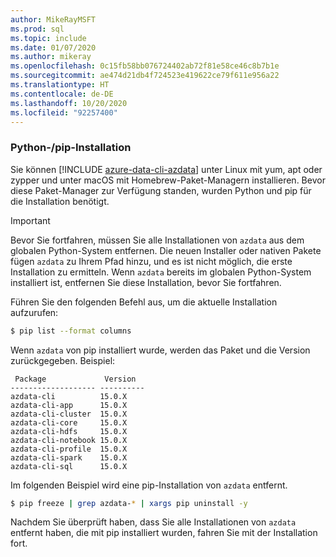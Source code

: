 ```yaml
---
author: MikeRayMSFT
ms.prod: sql
ms.topic: include
ms.date: 01/07/2020
ms.author: mikeray
ms.openlocfilehash: 0c15fb58bb076724402ab72f81e58ce46c8b7b1e
ms.sourcegitcommit: ae474d21db4f724523e419622ce79f611e956a22
ms.translationtype: HT
ms.contentlocale: de-DE
ms.lasthandoff: 10/20/2020
ms.locfileid: "92257400"
---
```

### <a name="pythonpip-installation"></a>Python-/pip-Installation

Sie können [!INCLUDE [azure-data-cli-azdata](../includes/azure-data-cli-azdata.md)] unter Linux mit yum, apt oder zypper und unter macOS mit Homebrew-Paket-Managern installieren. Bevor diese Paket-Manager zur Verfügung standen, wurden Python und pip für die Installation benötigt.

>[!IMPORTANT]
>Bevor Sie fortfahren, müssen Sie alle Installationen von `azdata` aus dem globalen Python-System entfernen. Die neuen Installer oder nativen Pakete fügen `azdata` zu Ihrem Pfad hinzu, und es ist nicht möglich, die erste Installation zu ermitteln.
Wenn `azdata` bereits im globalen Python-System installiert ist, entfernen Sie diese Installation, bevor Sie fortfahren.

Führen Sie den folgenden Befehl aus, um die aktuelle Installation aufzurufen:

```bash
$ pip list --format columns
```

Wenn `azdata` von pip installiert wurde, werden das Paket und die Version zurückgegeben. Beispiel:

```
 Package             Version
------------------- ----------
azdata-cli          15.0.X
azdata-cli-app      15.0.X
azdata-cli-cluster  15.0.X
azdata-cli-core     15.0.X
azdata-cli-hdfs     15.0.X
azdata-cli-notebook 15.0.X
azdata-cli-profile  15.0.X
azdata-cli-spark    15.0.X
azdata-cli-sql      15.0.X
```

Im folgenden Beispiel wird eine pip-Installation von `azdata` entfernt.

```bash
$ pip freeze | grep azdata-* | xargs pip uninstall -y
```

Nachdem Sie überprüft haben, dass Sie alle Installationen von `azdata` entfernt haben, die mit pip installiert wurden, fahren Sie mit der Installation fort.